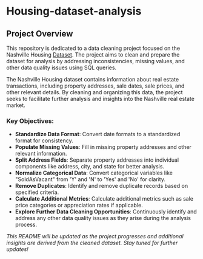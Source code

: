 # Housing-dataset-analysis

## Project Overview
This repository is dedicated to a data cleaning project focused on the Nashville Housing [Dataset](https://github.com/AlexTheAnalyst/PortfolioProjects/blob/main/Nashville%20Housing%20Data%20for%20Data%20Cleaning.xlsx). The project aims to clean and prepare the dataset for analysis by addressing inconsistencies, missing values, and other data quality issues using SQL queries.

The Nashville Housing dataset contains information about real estate transactions, including property addresses, sale dates, sale prices, and other relevant details. By cleaning and organizing this data, the project seeks to facilitate further analysis and insights into the Nashville real estate market.

### Key Objectives:
- **Standardize Data Format**: Convert date formats to a standardized format for consistency.
- **Populate Missing Values**: Fill in missing property addresses and other relevant information.
- **Split Address Fields**: Separate property addresses into individual components like address, city, and state for better analysis.
- **Normalize Categorical Data**: Convert categorical variables like "SoldAsVacant" from 'Y' and 'N' to 'Yes' and 'No' for clarity.
- **Remove Duplicates**: Identify and remove duplicate records based on specified criteria.
- **Calculate Additional Metrics**: Calculate additional metrics such as sale price categories or appreciation rates if applicable.
- **Explore Further Data Cleaning Opportunities**: Continuously identify and address any other data quality issues as they arise during the analysis process.


_This README will be updated as the project progresses and additional insights are derived from the cleaned dataset. Stay tuned for further updates!_
